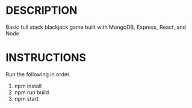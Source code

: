 # DESCRIPTION
Basic full stack blackjack game built with MongoDB, Express, React, and Node

# INSTRUCTIONS
Run the following in order.
1. npm install
2. npm run build
3. npm start
